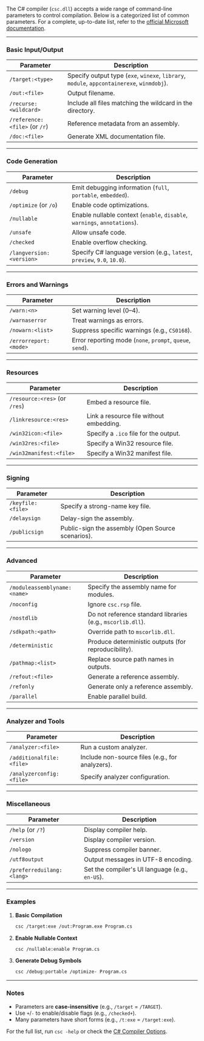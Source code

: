 The C# compiler (`csc.dll`) accepts a wide range of command-line parameters to control compilation. Below is a categorized list of common parameters. For a complete, up-to-date list, refer to the [official Microsoft documentation](https://docs.microsoft.com/en-us/dotnet/csharp/language-reference/compiler-options/).

---

### **Basic Input/Output**
| Parameter | Description |
|-----------|-------------|
| `/target:<type>` | Specify output type (`exe`, `winexe`, `library`, `module`, `appcontainerexe`, `winmdobj`). |
| `/out:<file>` | Output filename. |
| `/recurse:<wildcard>` | Include all files matching the wildcard in the directory. |
| `/reference:<file>` (or `/r`) | Reference metadata from an assembly. |
| `/doc:<file>` | Generate XML documentation file. |

---

### **Code Generation**
| Parameter | Description |
|-----------|-------------|
| `/debug` | Emit debugging information (`full`, `portable`, `embedded`). |
| `/optimize` (or `/o`) | Enable code optimizations. |
| `/nullable` | Enable nullable context (`enable`, `disable`, `warnings`, `annotations`). |
| `/unsafe` | Allow unsafe code. |
| `/checked` | Enable overflow checking. |
| `/langversion:<version>` | Specify C# language version (e.g., `latest`, `preview`, `9.0`, `10.0`). |

---

### **Errors and Warnings**
| Parameter | Description |
|-----------|-------------|
| `/warn:<n>` | Set warning level (0–4). |
| `/warnaserror` | Treat warnings as errors. |
| `/nowarn:<list>` | Suppress specific warnings (e.g., `CS0168`). |
| `/errorreport:<mode>` | Error reporting mode (`none`, `prompt`, `queue`, `send`). |

---

### **Resources**
| Parameter | Description |
|-----------|-------------|
| `/resource:<res>` (or `/res`) | Embed a resource file. |
| `/linkresource:<res>` | Link a resource file without embedding. |
| `/win32icon:<file>` | Specify a `.ico` file for the output. |
| `/win32res:<file>` | Specify a Win32 resource file. |
| `/win32manifest:<file>` | Specify a Win32 manifest file. |

---

### **Signing**
| Parameter | Description |
|-----------|-------------|
| `/keyfile:<file>` | Specify a strong-name key file. |
| `/delaysign` | Delay-sign the assembly. |
| `/publicsign` | Public-sign the assembly (Open Source scenarios). |

---

### **Advanced**
| Parameter | Description |
|-----------|-------------|
| `/moduleassemblyname:<name>` | Specify the assembly name for modules. |
| `/noconfig` | Ignore `csc.rsp` file. |
| `/nostdlib` | Do not reference standard libraries (e.g., `mscorlib.dll`). |
| `/sdkpath:<path>` | Override path to `mscorlib.dll`. |
| `/deterministic` | Produce deterministic outputs (for reproducibility). |
| `/pathmap:<list>` | Replace source path names in outputs. |
| `/refout:<file>` | Generate a reference assembly. |
| `/refonly` | Generate only a reference assembly. |
| `/parallel` | Enable parallel build. |

---

### **Analyzer and Tools**
| Parameter | Description |
|-----------|-------------|
| `/analyzer:<file>` | Run a custom analyzer. |
| `/additionalfile:<file>` | Include non-source files (e.g., for analyzers). |
| `/analyzerconfig:<file>` | Specify analyzer configuration. |

---

### **Miscellaneous**
| Parameter | Description |
|-----------|-------------|
| `/help` (or `/?`) | Display compiler help. |
| `/version` | Display compiler version. |
| `/nologo` | Suppress compiler banner. |
| `/utf8output` | Output messages in UTF-8 encoding. |
| `/preferreduilang:<lang>` | Set the compiler's UI language (e.g., `en-US`). |

---

### **Examples**
1. **Basic Compilation**  
   ```bash
   csc /target:exe /out:Program.exe Program.cs
   ```

2. **Enable Nullable Context**  
   ```bash
   csc /nullable:enable Program.cs
   ```

3. **Generate Debug Symbols**  
   ```bash
   csc /debug:portable /optimize- Program.cs
   ```

---

### **Notes**
- Parameters are **case-insensitive** (e.g., `/target` = `/TARGET`).
- Use `+`/`-` to enable/disable flags (e.g., `/checked+`).
- Many parameters have short forms (e.g., `/t:exe` = `/target:exe`).

For the full list, run `csc -help` or check the [C# Compiler Options](https://docs.microsoft.com/en-us/dotnet/csharp/language-reference/compiler-options/).
